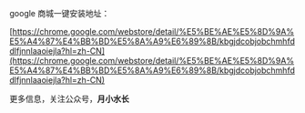 google 商城一键安装地址：

[https://chrome.google.com/webstore/detail/%E5%BE%AE%E5%8D%9A%E5%A4%87%E4%BB%BD%E5%8A%A9%E6%89%8B/kbgjdcobjobchmhfddlfjnnlaaoiejla?hl=zh-CN](https://chrome.google.com/webstore/detail/%E5%BE%AE%E5%8D%9A%E5%A4%87%E4%BB%BD%E5%8A%A9%E6%89%8B/kbgjdcobjobchmhfddlfjnnlaaoiejla?hl=zh-CN)

更多信息，关注公众号，**月小水长**